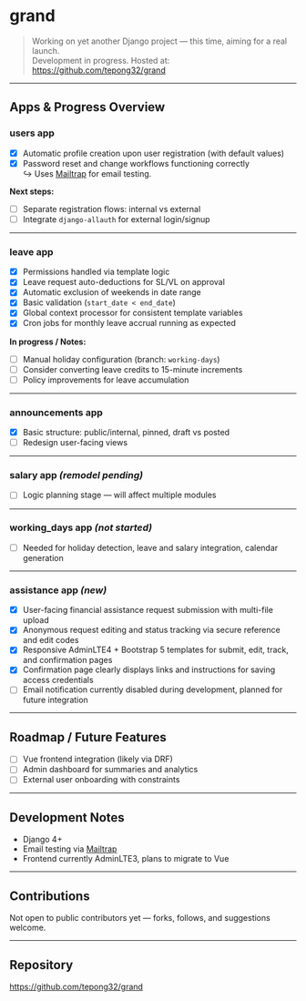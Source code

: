 # grand

> Working on yet another Django project — this time, aiming for a real launch.  
> Development in progress. Hosted at: https://github.com/tepong32/grand

---

## Apps & Progress Overview

### users app

- [x] Automatic profile creation upon user registration (with default values)
- [x] Password reset and change workflows functioning correctly  
  ↪ Uses [Mailtrap](https://mailtrap.io) for email testing.

**Next steps:**  
- [ ] Separate registration flows: internal vs external  
- [ ] Integrate `django-allauth` for external login/signup

---

### leave app

- [x] Permissions handled via template logic  
- [x] Leave request auto-deductions for SL/VL on approval  
- [x] Automatic exclusion of weekends in date range  
- [x] Basic validation (`start_date < end_date`)  
- [x] Global context processor for consistent template variables  
- [x] Cron jobs for monthly leave accrual running as expected

**In progress / Notes:**  
- [ ] Manual holiday configuration (branch: `working-days`)  
- [ ] Consider converting leave credits to 15-minute increments  
- [ ] Policy improvements for leave accumulation

---

### announcements app

- [x] Basic structure: public/internal, pinned, draft vs posted  
- [ ] Redesign user-facing views

---

### salary app *(remodel pending)*

- [ ] Logic planning stage — will affect multiple modules

---

### working_days app *(not started)*

- [ ] Needed for holiday detection, leave and salary integration, calendar generation

---

### assistance app *(new)*

- [x] User-facing financial assistance request submission with multi-file upload  
- [x] Anonymous request editing and status tracking via secure reference and edit codes  
- [x] Responsive AdminLTE4 + Bootstrap 5 templates for submit, edit, track, and confirmation pages  
- [x] Confirmation page clearly displays links and instructions for saving access credentials  
- [ ] Email notification currently disabled during development, planned for future integration

---

## Roadmap / Future Features

- [ ] Vue frontend integration (likely via DRF)  
- [ ] Admin dashboard for summaries and analytics  
- [ ] External user onboarding with constraints

---

## Development Notes

- Django 4+  
- Email testing via [Mailtrap](https://mailtrap.io)  
- Frontend currently AdminLTE3, plans to migrate to Vue

---

## Contributions

Not open to public contributors yet — forks, follows, and suggestions welcome.

---

## Repository

https://github.com/tepong32/grand
